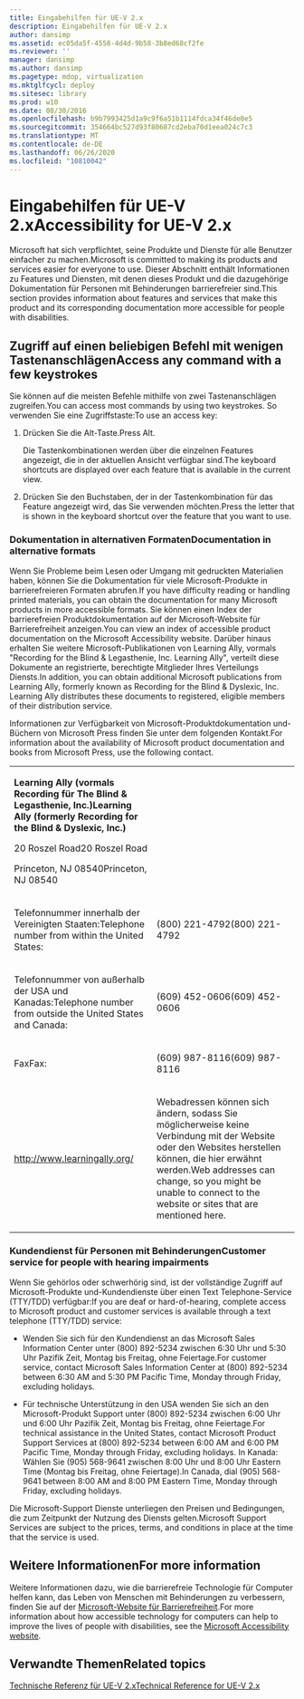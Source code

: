 ```yaml
---
title: Eingabehilfen für UE-V 2.x
description: Eingabehilfen für UE-V 2.x
author: dansimp
ms.assetid: ec05da5f-4558-4d4d-9b58-3b8ed68cf2fe
ms.reviewer: ''
manager: dansimp
ms.author: dansimp
ms.pagetype: mdop, virtualization
ms.mktglfcycl: deploy
ms.sitesec: library
ms.prod: w10
ms.date: 08/30/2016
ms.openlocfilehash: b9b7993425d1a9c9f6a51b1114fdca34f46de0e5
ms.sourcegitcommit: 354664bc527d93f80687cd2eba70d1eea024c7c3
ms.translationtype: MT
ms.contentlocale: de-DE
ms.lasthandoff: 06/26/2020
ms.locfileid: "10810042"
---
```

# <span data-ttu-id="99c32-103">Eingabehilfen für UE-V 2.x</span><span class="sxs-lookup"><span data-stu-id="99c32-103">Accessibility for UE-V 2.x</span></span>


<span data-ttu-id="99c32-104">Microsoft hat sich verpflichtet, seine Produkte und Dienste für alle Benutzer einfacher zu machen.</span><span class="sxs-lookup"><span data-stu-id="99c32-104">Microsoft is committed to making its products and services easier for everyone to use.</span></span> <span data-ttu-id="99c32-105">Dieser Abschnitt enthält Informationen zu Features und Diensten, mit denen dieses Produkt und die dazugehörige Dokumentation für Personen mit Behinderungen barrierefreier sind.</span><span class="sxs-lookup"><span data-stu-id="99c32-105">This section provides information about features and services that make this product and its corresponding documentation more accessible for people with disabilities.</span></span>

## <span data-ttu-id="99c32-106">Zugriff auf einen beliebigen Befehl mit wenigen Tastenanschlägen</span><span class="sxs-lookup"><span data-stu-id="99c32-106">Access any command with a few keystrokes</span></span>


<span data-ttu-id="99c32-107">Sie können auf die meisten Befehle mithilfe von zwei Tastenanschlägen zugreifen.</span><span class="sxs-lookup"><span data-stu-id="99c32-107">You can access most commands by using two keystrokes.</span></span> <span data-ttu-id="99c32-108">So verwenden Sie eine Zugriffstaste:</span><span class="sxs-lookup"><span data-stu-id="99c32-108">To use an access key:</span></span>

1.  <span data-ttu-id="99c32-109">Drücken Sie die Alt-Taste.</span><span class="sxs-lookup"><span data-stu-id="99c32-109">Press Alt.</span></span>

    <span data-ttu-id="99c32-110">Die Tastenkombinationen werden über die einzelnen Features angezeigt, die in der aktuellen Ansicht verfügbar sind.</span><span class="sxs-lookup"><span data-stu-id="99c32-110">The keyboard shortcuts are displayed over each feature that is available in the current view.</span></span>

2.  <span data-ttu-id="99c32-111">Drücken Sie den Buchstaben, der in der Tastenkombination für das Feature angezeigt wird, das Sie verwenden möchten.</span><span class="sxs-lookup"><span data-stu-id="99c32-111">Press the letter that is shown in the keyboard shortcut over the feature that you want to use.</span></span>

### <span data-ttu-id="99c32-112">Dokumentation in alternativen Formaten</span><span class="sxs-lookup"><span data-stu-id="99c32-112">Documentation in alternative formats</span></span>

<span data-ttu-id="99c32-113">Wenn Sie Probleme beim Lesen oder Umgang mit gedruckten Materialien haben, können Sie die Dokumentation für viele Microsoft-Produkte in barrierefreieren Formaten abrufen.</span><span class="sxs-lookup"><span data-stu-id="99c32-113">If you have difficulty reading or handling printed materials, you can obtain the documentation for many Microsoft products in more accessible formats.</span></span> <span data-ttu-id="99c32-114">Sie können einen Index der barrierefreien Produktdokumentation auf der Microsoft-Website für Barrierefreiheit anzeigen.</span><span class="sxs-lookup"><span data-stu-id="99c32-114">You can view an index of accessible product documentation on the Microsoft Accessibility website.</span></span> <span data-ttu-id="99c32-115">Darüber hinaus erhalten Sie weitere Microsoft-Publikationen von Learning Ally, vormals "Recording for the Blind & Legasthenie, Inc. Learning Ally", verteilt diese Dokumente an registrierte, berechtigte Mitglieder Ihres Verteilungs Diensts.</span><span class="sxs-lookup"><span data-stu-id="99c32-115">In addition, you can obtain additional Microsoft publications from Learning Ally, formerly known as Recording for the Blind & Dyslexic, Inc. Learning Ally distributes these documents to registered, eligible members of their distribution service.</span></span>

<span data-ttu-id="99c32-116">Informationen zur Verfügbarkeit von Microsoft-Produktdokumentation und-Büchern von Microsoft Press finden Sie unter dem folgenden Kontakt.</span><span class="sxs-lookup"><span data-stu-id="99c32-116">For information about the availability of Microsoft product documentation and books from Microsoft Press, use the following contact.</span></span>

<table>
<colgroup>
<col width="50%" />
<col width="50%" />
</colgroup>
<tbody>
<tr class="odd">
<td align="left"><p><strong><span data-ttu-id="99c32-117">Learning Ally (vormals Recording für The Blind &amp; Legasthenie, Inc.)</span><span class="sxs-lookup"><span data-stu-id="99c32-117">Learning Ally (formerly Recording for the Blind &amp; Dyslexic, Inc.)</span></span></strong></p>
<p><span data-ttu-id="99c32-118">20 Roszel Road</span><span class="sxs-lookup"><span data-stu-id="99c32-118">20 Roszel Road</span></span></p>
<p><span data-ttu-id="99c32-119">Princeton, NJ 08540</span><span class="sxs-lookup"><span data-stu-id="99c32-119">Princeton, NJ 08540</span></span></p></td>
<td align="left"><p></p></td>
</tr>
<tr class="even">
<td align="left"><p><span data-ttu-id="99c32-120">Telefonnummer innerhalb der Vereinigten Staaten:</span><span class="sxs-lookup"><span data-stu-id="99c32-120">Telephone number from within the United States:</span></span></p></td>
<td align="left"><p><span data-ttu-id="99c32-121">(800) 221-4792</span><span class="sxs-lookup"><span data-stu-id="99c32-121">(800) 221-4792</span></span></p></td>
</tr>
<tr class="odd">
<td align="left"><p><span data-ttu-id="99c32-122">Telefonnummer von außerhalb der USA und Kanadas:</span><span class="sxs-lookup"><span data-stu-id="99c32-122">Telephone number from outside the United States and Canada:</span></span></p></td>
<td align="left"><p><span data-ttu-id="99c32-123">(609) 452-0606</span><span class="sxs-lookup"><span data-stu-id="99c32-123">(609) 452-0606</span></span></p></td>
</tr>
<tr class="even">
<td align="left"><p><span data-ttu-id="99c32-124">Fax</span><span class="sxs-lookup"><span data-stu-id="99c32-124">Fax:</span></span></p></td>
<td align="left"><p><span data-ttu-id="99c32-125">(609) 987-8116</span><span class="sxs-lookup"><span data-stu-id="99c32-125">(609) 987-8116</span></span></p></td>
</tr>
<tr class="odd">
<td align="left"><p><a href="https://go.microsoft.com/fwlink/p/?linkid=239" data-raw-source="[http://www.learningally.org/](https://go.microsoft.com/fwlink/p/?linkid=239)">http://www.learningally.org/</a></p></td>
<td align="left"><p><span data-ttu-id="99c32-126">Webadressen können sich ändern, sodass Sie möglicherweise keine Verbindung mit der Website oder den Websites herstellen können, die hier erwähnt werden.</span><span class="sxs-lookup"><span data-stu-id="99c32-126">Web addresses can change, so you might be unable to connect to the website or sites that are mentioned here.</span></span></p></td>
</tr>
</tbody>
</table>

 

### <span data-ttu-id="99c32-127">Kundendienst für Personen mit Behinderungen</span><span class="sxs-lookup"><span data-stu-id="99c32-127">Customer service for people with hearing impairments</span></span>

<span data-ttu-id="99c32-128">Wenn Sie gehörlos oder schwerhörig sind, ist der vollständige Zugriff auf Microsoft-Produkte und-Kundendienste über einen Text Telephone-Service (TTY/TDD) verfügbar:</span><span class="sxs-lookup"><span data-stu-id="99c32-128">If you are deaf or hard-of-hearing, complete access to Microsoft product and customer services is available through a text telephone (TTY/TDD) service:</span></span>

-   <span data-ttu-id="99c32-129">Wenden Sie sich für den Kundendienst an das Microsoft Sales Information Center unter (800) 892-5234 zwischen 6:30 Uhr und 5:30 Uhr Pazifik Zeit, Montag bis Freitag, ohne Feiertage.</span><span class="sxs-lookup"><span data-stu-id="99c32-129">For customer service, contact Microsoft Sales Information Center at (800) 892-5234 between 6:30 AM and 5:30 PM Pacific Time, Monday through Friday, excluding holidays.</span></span>

-   <span data-ttu-id="99c32-130">Für technische Unterstützung in den USA wenden Sie sich an den Microsoft-Produkt Support unter (800) 892-5234 zwischen 6:00 Uhr und 6:00 Uhr Pazifik Zeit, Montag bis Freitag, ohne Feiertage.</span><span class="sxs-lookup"><span data-stu-id="99c32-130">For technical assistance in the United States, contact Microsoft Product Support Services at (800) 892-5234 between 6:00 AM and 6:00 PM Pacific Time, Monday through Friday, excluding holidays.</span></span> <span data-ttu-id="99c32-131">In Kanada: Wählen Sie (905) 568-9641 zwischen 8:00 Uhr und 8:00 Uhr Eastern Time (Montag bis Freitag, ohne Feiertage).</span><span class="sxs-lookup"><span data-stu-id="99c32-131">In Canada, dial (905) 568-9641 between 8:00 AM and 8:00 PM Eastern Time, Monday through Friday, excluding holidays.</span></span>

<span data-ttu-id="99c32-132">Die Microsoft-Support Dienste unterliegen den Preisen und Bedingungen, die zum Zeitpunkt der Nutzung des Diensts gelten.</span><span class="sxs-lookup"><span data-stu-id="99c32-132">Microsoft Support Services are subject to the prices, terms, and conditions in place at the time that the service is used.</span></span>

## <span data-ttu-id="99c32-133">Weitere Informationen</span><span class="sxs-lookup"><span data-stu-id="99c32-133">For more information</span></span>


<span data-ttu-id="99c32-134">Weitere Informationen dazu, wie die barrierefreie Technologie für Computer helfen kann, das Leben von Menschen mit Behinderungen zu verbessern, finden Sie auf der [Microsoft-Website für Barrierefreiheit](https://go.microsoft.com/fwlink/p/?linkid=8431).</span><span class="sxs-lookup"><span data-stu-id="99c32-134">For more information about how accessible technology for computers can help to improve the lives of people with disabilities, see the [Microsoft Accessibility website](https://go.microsoft.com/fwlink/p/?linkid=8431).</span></span>






## <span data-ttu-id="99c32-135">Verwandte Themen</span><span class="sxs-lookup"><span data-stu-id="99c32-135">Related topics</span></span>


[<span data-ttu-id="99c32-136">Technische Referenz für UE-V 2.x</span><span class="sxs-lookup"><span data-stu-id="99c32-136">Technical Reference for UE-V 2.x</span></span>](technical-reference-for-ue-v-2x-both-uevv2.md)

 

 





